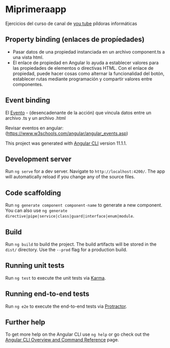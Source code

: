 # Miprimeraapp

Ejercicios del curso de canal de [you tube](https://www.youtube.com/playlist?list=PLU8oAlHdN5BnNAe8zXnuBNzKID39DUwcO) píldoras informáticas

## Property binding (enlaces de propíedades)

* Pasar datos de una propiedad instanciada en un archivo component.ts a una vista html.
* El enlace de propiedad en Angular lo ayuda a establecer valores para las propiedades de elementos o directivas HTML. Con    el enlace de propiedad, puede hacer cosas como alternar la funcionalidad del botón, establecer rutas mediante programación y  compartir valores entre componentes.

## Event binding

El [Evento](https://developer.mozilla.org/es/docs/Learn/JavaScript/Building_blocks/Events) - (desencadenante de la acción) que vincula datos entre un archivo .ts y un archivo .html

Revisar eventos en angular: (https://www.w3schools.com/angular/angular_events.asp)

This project was generated with [Angular CLI](https://github.com/angular/angular-cli) version 11.1.1.

## Development server

Run `ng serve` for a dev server. Navigate to `http://localhost:4200/`. The app will automatically reload if you change any of the source files.

## Code scaffolding

Run `ng generate component component-name` to generate a new component. You can also use `ng generate directive|pipe|service|class|guard|interface|enum|module`.

## Build

Run `ng build` to build the project. The build artifacts will be stored in the `dist/` directory. Use the `--prod` flag for a production build.

## Running unit tests

Run `ng test` to execute the unit tests via [Karma](https://karma-runner.github.io).

## Running end-to-end tests

Run `ng e2e` to execute the end-to-end tests via [Protractor](http://www.protractortest.org/).

## Further help

To get more help on the Angular CLI use `ng help` or go check out the [Angular CLI Overview and Command Reference](https://angular.io/cli) page.
